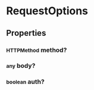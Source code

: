 # RequestOptions

## Properties
### <small>HTTPMethod</small> method?
### <small>any</small> body?
### <small>boolean</small> auth?
